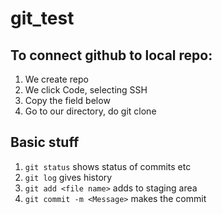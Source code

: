 # git_test

## To connect github to local repo:
1. We create repo
2. We click Code, selecting SSH
3. Copy the field below
4. Go to our directory, do git clone <thing we copied>

## Basic stuff
1. `git status` shows status of commits etc
2. `git log` gives history
3. `git add <file name>` adds to staging area
4. `git commit -m <Message>` makes the commit